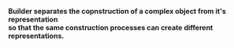**Builder separates the copnstruction of a complex object from it's representation** </br>
**so that the same construction processes can create different representations.**